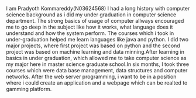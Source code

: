I am Pradyoth Kommareddy(N03624568) 
I had a long history with computer science background as i did my under graduation in computer science department. The strong basics of usage of computer allways encouraged me to go deep in the subject like how it works, what language does it understand and how the system perform. The courses which i took in under-graduation helped me learn languages like java and python. I did two major projects, where first project was based on python and the second project was based on machine learning and data minning.After learning in basics in under graduation, which allowed me to take computer science as my major here in master science graduate school.In six months, I took three courses which were data base management, data structures and computer networks.
After the web server programming, i want to be in a position where i could create an application and a webpage which can be realted to gamming platform.
